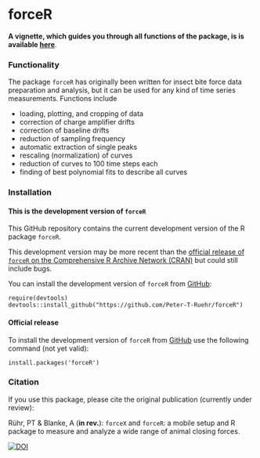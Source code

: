 # forceR

**A vignette, which guides you through all functions of the package, is is available [here](https://htmlpreview.github.io/?https://github.com/Peter-T-Ruehr/forceR/blob/main/vignettes/forceR.html)**.

### Functionality
The package `forceR` has originally been written for insect bite force data preparation and analysis, but it can be used for any kind of time series measurements. Functions include 

* loading, plotting, and cropping of data
* correction of charge amplifier drifts
* correction of baseline drifts
* reduction of sampling frequency
* automatic extraction of single peaks
* rescaling (normalization) of curves
* reduction of curves to 100 time steps each
* finding of best polynomial fits to describe all curves

### Installation

#### This is the development version of `forceR`
This GitHub repository contains the current development version of the R package `forceR`.

This development version may be more recent than the [official release of `forceR` on the Comprehensive R Archive Network (CRAN)](https://cran.r-project.org/package=forceR) but could still include bugs.

You can install the development version of `forceR` from [GitHub](https://github.com/Peter-T-Ruehr/forceR):
```
require(devtools)
devtools::install_github("https://github.com/Peter-T-Ruehr/forceR")
```

#### Official release
To install the development version of `forceR` from [GitHub](https://github.com/Peter-T-Ruehr/forceR) use the following command (not yet valid):
```
install.packages('forceR')
```

### Citation
If you use this package, please cite the original publication (currently under review):

Rühr, PT & Blanke, A (**in rev.**): `forceX` and `forceR`: a mobile setup and R package to measure and analyze a wide range of animal closing forces.

[![DOI](https://zenodo.org/badge/469710038.svg)](https://zenodo.org/badge/latestdoi/469710038)
